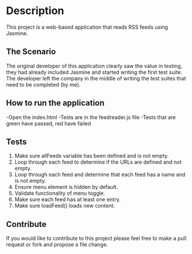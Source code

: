 # Description
This project is a web-based application that reads RSS feeds using Jasmine.

## The Scenario
The original developer of this application clearly saw the value in testing, they had already included Jasmine and started writing the first test suite. The developer left the company in the middle of writing the test suites that need to be completed (by me).

## How to run the application
-Open the index.html
-Tests are in the feedreader.js file
-Tests that are green have passed, red have failed

## Tests
1. Make sure allFeeds variable has been defined and is not empty.
2. Loop through each feed to determine if the URLs are defined and not empty.
3. Loop through each feed and determine that each feed has a name and is not empty.
4. Ensure menu element is hidden by default.
5. Validate functionality of menu toggle.
6. Make sure each feed has at least one entry.
7. Make sure loadFeed() loads new content.

## Contribute
If you would like to contribute to this project please feel free to make a pull request or fork and propose a file change.